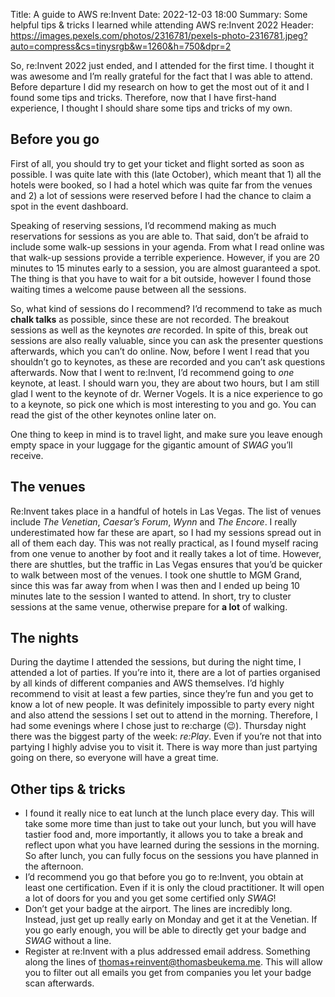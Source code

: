 Title: A guide to AWS re:Invent
Date: 2022-12-03 18:00
Summary: Some helpful tips & tricks I learned while attending AWS re:Invent 2022
Header: https://images.pexels.com/photos/2316781/pexels-photo-2316781.jpeg?auto=compress&cs=tinysrgb&w=1260&h=750&dpr=2

So, re:Invent 2022 just ended, and I attended for the first time. I thought it was awesome and I’m really grateful for the fact that I was able to attend. Before departure I did my research on how to get the most out of it and I found some tips and tricks. Therefore, now that I have first-hand experience, I thought I should share some tips and tricks of my own.

## Before you go
First of all, you should try to get your ticket and flight sorted as soon as possible. I was quite late with this (late October), which meant that 1) all the hotels were booked, so I had a hotel which was quite far from the venues and 2) a lot of sessions were reserved before I had the chance to claim a spot in the event dashboard. 

Speaking of reserving sessions, I’d recommend making as much reservations for sessions as you are able to. That said, don’t be afraid to include some walk-up sessions in your agenda. From what I read online was that walk-up sessions provide a terrible experience. However, if you are 20 minutes to 15 minutes early to a session, you are almost guaranteed a spot. The thing is that you have to wait for a bit outside, however I found those waiting times a welcome pause between all the sessions.

So, what kind of sessions do I recommend? I’d recommend to take as much **chalk talks** as possible, since these are not recorded. The breakout sessions as well as the keynotes _are_ recorded. In spite of this, break out sessions are also really valuable, since you can ask the presenter questions afterwards, which you can’t do online. Now, before I went I read that you shouldn’t go to keynotes, as these are recorded and you can’t ask questions afterwards. Now that I went to re:Invent, I’d recommend going to _one_ keynote, at least. I should warn you, they are about two hours, but I am still glad I went to the keynote of dr. Werner Vogels. It is a nice experience to go to a keynote, so pick one which is most interesting to you and go. You can read the gist of the other keynotes online later on.

One thing to keep in mind is to travel light, and make sure you leave enough empty space in your luggage for the gigantic amount of _SWAG_ you’ll receive.

## The venues
Re:Invent takes place in a handful of hotels in Las Vegas. The list of venues include _The Venetian_, _Caesar’s Forum_, _Wynn_ and _The Encore_. I really underestimated how far these are apart, so I had my sessions spread out in all of them each day. This was not really practical, as I found myself racing from one venue to another by foot and it really takes a lot of time. However, there are shuttles, but the traffic in Las Vegas ensures that you’d be quicker to walk between most of the venues. I took one shuttle to MGM Grand, since this was far away from when I was then and I ended up being 10 minutes late to the session I wanted to attend. In short, try to cluster sessions at the same venue, otherwise prepare for **a lot** of walking.

## The nights
During the daytime I attended the sessions, but during the night time, I attended a lot of parties. If you’re into it, there are a lot of parties organised by all kinds of different companies and AWS themselves. I’d highly recommend to visit at least a few parties, since they’re fun and you get to know a lot of new people. It was definitely impossible to party every night and also attend the sessions I set out to attend in the morning. Therefore, I had some evenings where I chose just to re:charge (😉). Thursday night there was the biggest party of the week: _re:Play_. Even if you’re not that into partying I highly advise you to visit it. There is way more than just partying going on there, so everyone will have a great time.

## Other tips & tricks
- I found it really nice to eat lunch at the lunch place every day. This will take some more time than just to take out your lunch, but you will have tastier food and, more importantly, it allows you to take a break and reflect upon what you have learned during the sessions in the morning. So after lunch, you can fully focus on the sessions you have planned in the afternoon.
- I’d recommend you go that before you go to re:Invent, you obtain at least one certification. Even if it is only the cloud practitioner. It will open a lot of doors for you and you get some certified only _SWAG_!
- Don’t get your badge at the airport. The lines are incredibly long. Instead, just get up really early on Monday and get it at the Venetian. If you go early enough, you will be able to directly get your badge and _SWAG_ without a line.
- Register at re:Invent with a plus addressed email address. Something along the lines of thomas+reinvent@thomasbeukema.me. This will allow you to filter out all emails you get from companies you let your badge scan afterwards.